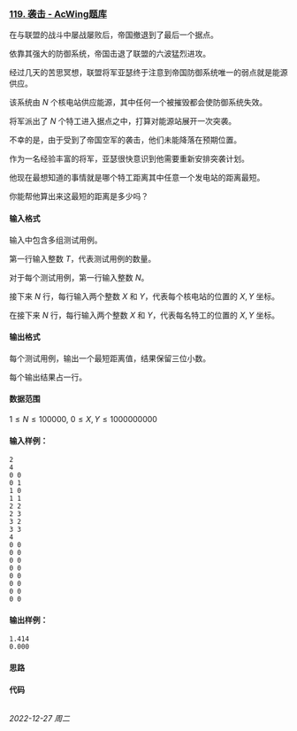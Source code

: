 ### [119. 袭击 - AcWing题库](https://www.acwing.com/problem/content/121/)

在与联盟的战斗中屡战屡败后，帝国撤退到了最后一个据点。

依靠其强大的防御系统，帝国击退了联盟的六波猛烈进攻。

经过几天的苦思冥想，联盟将军亚瑟终于注意到帝国防御系统唯一的弱点就是能源供应。

该系统由 $N$ 个核电站供应能源，其中任何一个被摧毁都会使防御系统失效。

将军派出了 $N$ 个特工进入据点之中，打算对能源站展开一次突袭。

不幸的是，由于受到了帝国空军的袭击，他们未能降落在预期位置。

作为一名经验丰富的将军，亚瑟很快意识到他需要重新安排突袭计划。

他现在最想知道的事情就是哪个特工距离其中任意一个发电站的距离最短。

你能帮他算出来这最短的距离是多少吗？

#### 输入格式

输入中包含多组测试用例。

第一行输入整数 $T$，代表测试用例的数量。

对于每个测试用例，第一行输入整数 $N$。

接下来 $N$ 行，每行输入两个整数 $X$ 和 $Y$，代表每个核电站的位置的 $X,Y$ 坐标。

在接下来 $N$ 行，每行输入两个整数 $X$ 和 $Y$，代表每名特工的位置的 $X,Y$ 坐标。

#### 输出格式

每个测试用例，输出一个最短距离值，结果保留三位小数。

每个输出结果占一行。

#### 数据范围

$1 \leq N \leq 100000,$
$0 \leq X,Y \leq 1000000000$

#### 输入样例：

```
2
4
0 0
0 1
1 0
1 1
2 2
2 3
3 2
3 3
4
0 0
0 0
0 0
0 0
0 0
0 0
0 0
0 0
```

#### 输出样例：

```
1.414
0.000
```

#### 思路



#### 代码

```cpp
```


*2022-12-27 周二*